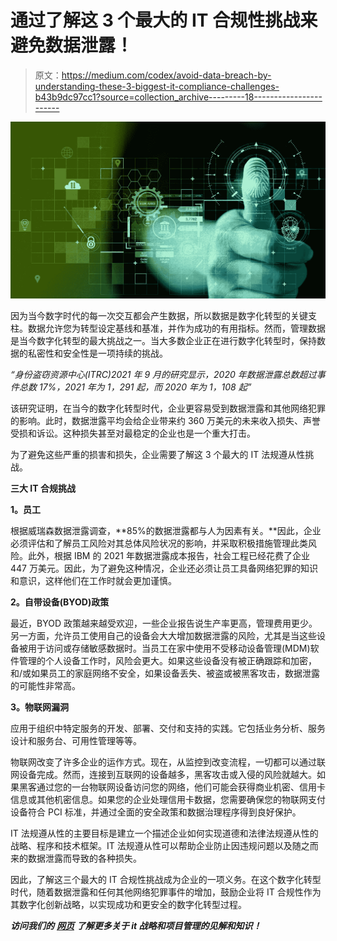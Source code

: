 # 通过了解这 3 个最大的 IT 合规性挑战来避免数据泄露！

> 原文：<https://medium.com/codex/avoid-data-breach-by-understanding-these-3-biggest-it-compliance-challenges-b43b9dc97cc1?source=collection_archive---------18----------------------->

![](img/2abd2c7a55f976162c99ad80063df571.png)

因为当今数字时代的每一次交互都会产生数据，所以数据是数字化转型的关键支柱。数据允许您为转型设定基线和基准，并作为成功的有用指标。然而，管理数据是当今数字化转型的最大挑战之一。当大多数企业正在进行数字化转型时，保持数据的私密性和安全性是一项持续的挑战。

*“身份盗窃资源中心(ITRC)2021 年 9 月的研究显示，2020 年数据泄露总数超过事件总数 17%，2021 年为 1，291 起，而 2020 年为 1，108 起”*

该研究证明，在当今的数字化转型时代，企业更容易受到数据泄露和其他网络犯罪的影响。此时，数据泄露平均会给企业带来约 360 万美元的未来收入损失、声誉受损和诉讼。这种损失甚至对最稳定的企业也是一个重大打击。

为了避免这些严重的损害和损失，企业需要了解这 3 个最大的 IT 法规遵从性挑战。

**三大 IT 合规挑战**

**1。员工**

根据威瑞森数据泄露调查，**85%的数据泄露都与人为因素有关。**因此，企业必须评估和了解员工风险对其总体风险状况的影响，并采取积极措施管理此类风险。此外，根据 IBM 的 2021 年数据泄露成本报告，社会工程已经花费了企业 447 万美元。因此，为了避免这种情况，企业还必须让员工具备网络犯罪的知识和意识，这样他们在工作时就会更加谨慎。

**2。自带设备(BYOD)政策**

最近，BYOD 政策越来越受欢迎，一些企业报告说生产率更高，管理费用更少。另一方面，允许员工使用自己的设备会大大增加数据泄露的风险，尤其是当这些设备被用于访问或存储敏感数据时。当员工在家中使用不受移动设备管理(MDM)软件管理的个人设备工作时，风险会更大。如果这些设备没有被正确跟踪和加密，和/或如果员工的家庭网络不安全，如果设备丢失、被盗或被黑客攻击，数据泄露的可能性非常高。

**3。物联网漏洞**

应用于组织中特定服务的开发、部署、交付和支持的实践。它包括业务分析、服务设计和服务台、可用性管理等等。

物联网改变了许多企业的运作方式。现在，从监控到改变流程，一切都可以通过联网设备完成。然而，连接到互联网的设备越多，黑客攻击或入侵的风险就越大。如果黑客通过您的一台物联网设备访问您的网络，他们可能会获得商业机密、信用卡信息或其他机密信息。如果您的企业处理信用卡数据，您需要确保您的物联网支付设备符合 PCI 标准，并通过全面的安全政策和数据治理程序得到良好保护。

IT 法规遵从性的主要目标是建立一个描述企业如何实现道德和法律法规遵从性的战略、程序和技术框架。IT 法规遵从性可以帮助企业防止因违规问题以及随之而来的数据泄露而导致的各种损失。

因此，了解这三个最大的 IT 合规性挑战成为企业的一项义务。在这个数字化转型时代，随着数据泄露和任何其他网络犯罪事件的增加，鼓励企业将 IT 合规性作为其数字化创新战略，以实现成功和更安全的数字化转型过程。

***访问我们的*** [***网页***](https://multimatics.co.id/Insight.aspx) ***了解更多关于 it 战略和项目管理的见解和知识！***